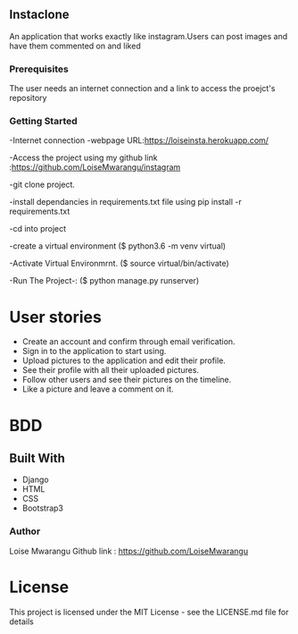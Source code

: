 ## Instaclone
An application that works exactly like instagram.Users can post images and have them commented on and liked
### Prerequisites
The user needs an internet connection and a link to access the proejct's repository
### Getting Started
-Internet connection
-webpage URL:https://loiseinsta.herokuapp.com/

-Access the project using my github link :https://github.com/LoiseMwarangu/instagram

-git clone project.

-install dependancies in requirements.txt file using pip install -r requirements.txt

-cd into project

-create a virtual environment ($ python3.6 -m venv virtual)

-Activate Virtual Environmrnt. ($ source virtual/bin/activate)

-Run The Project-: ($ python manage.py runserver)

# User stories
* Create an account and confirm through email verification.
* Sign in to the application to start using.
* Upload pictures to the application and edit their profile.
* See their profile with all their uploaded pictures.
* Follow other users and see their pictures on the timeline.
* Like a picture and leave a comment on it.

# BDD



## Built With
* Django
* HTML
* CSS
* Bootstrap3

### Author
Loise Mwarangu 
Github link : https://github.com/LoiseMwarangu
# License
This project is licensed under the MIT License - see the LICENSE.md file for details

